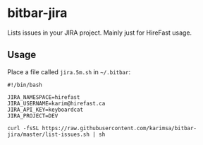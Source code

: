 # bitbar-jira

Lists issues in your JIRA project. Mainly just for HireFast usage.

## Usage

Place a file called `jira.5m.sh` in `~/.bitbar`:

```shell
#!/bin/bash

JIRA_NAMESPACE=hirefast
JIRA_USERNAME=karim@hirefast.ca
JIRA_API_KEY=keyboardcat
JIRA_PROJECT=DEV

curl -fsSL https://raw.githubusercontent.com/karimsa/bitbar-jira/master/list-issues.sh | sh
```

